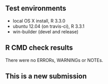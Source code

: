 ## Test environments
* local OS X install, R 3.3.0
* ubuntu 12.04 (on travis-ci), R 3.3.1
* win-builder (devel and release)

## R CMD check results
There were no ERRORs, WARNINGs or NOTEs. 

## This is a new submission